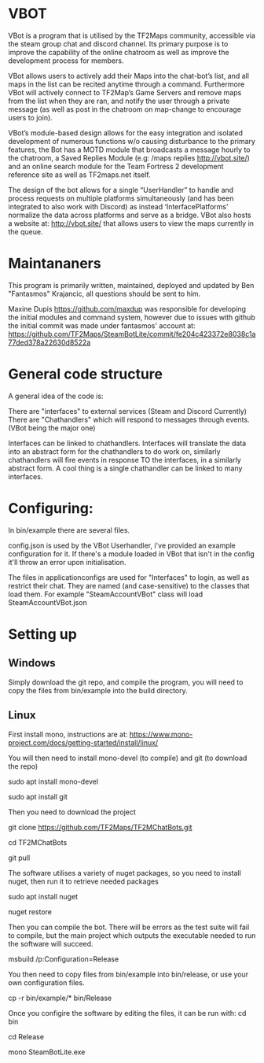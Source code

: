 # VBOT
VBot is a program that is utilised by the TF2Maps community, accessible via the steam group chat and discord channel. 
Its primary purpose is to improve the capability of the online chatroom as well as improve the development process for members. 

VBot allows users to actively add their Maps into the chat-bot’s list, and all maps in the list can be recited anytime through a command. Furthermore VBot will actively connect to TF2Map’s Game Servers and remove maps from the list when they are ran, and notify the user through a private message (as well as post in the chatroom on map-change to encourage users to join). 

VBot’s module-based design allows for the easy integration and isolated development of numerous functions w/o causing disturbance to the primary features, the Bot has a MOTD module that broadcasts a message hourly to the chatroom, a Saved Replies Module (e.g: /maps replies http://vbot.site/) and an online search module for the Team Fortress 2 development reference site as well as TF2maps.net itself.

The design of the bot allows for a single “UserHandler” to handle and process requests on multiple platforms simultaneously (and has been integrated to also work with Discord) as instead ‘InterfacePlatforms’ normalize the data across platforms and serve as a bridge. VBot also hosts a website at: http://vbot.site/ that allows users to view the maps currently in the queue. 

# Maintananers
This program is primarily written, maintained, deployed and updated by Ben "Fantasmos" Krajancic, all questions should be sent to him.

Maxine Dupis https://github.com/maxdup was responsible for developing the initial modules and command system, however due to issues with github the initial commit was made under fantasmos' account at: https://github.com/TF2Maps/SteamBotLite/commit/fe204c423372e8038c1a77ded378a22630d8522a 

# General code structure

A general idea of the code is: 

There are "interfaces" to external services (Steam and Discord Currently)
There are "Chathandlers" which will respond to messages through events. (VBot being the major one)

Interfaces can be linked to chathandlers. Interfaces will translate the data into an abstract form for the chathandlers to do work on, similarly chathandlers will fire events in response TO the interfaces, in a similarly abstract form.
A cool thing is a single chathandler can be linked to many interfaces. 

# Configuring:

In bin/example there are several files. 

config.json is used by the VBot Userhandler, i've provided an example configuration for it. If there's a module loaded in VBot that isn't in the config it'll throw an error upon initialisation.

The files in applicationconfigs are used for "Interfaces" to login, as well as restrict their chat. They are named (and case-sensitive) to the classes that load them. For example "SteamAccountVBot" class will load SteamAccountVBot.json

# Setting up 
## Windows
Simply download the git repo, and compile the program, you will need to copy the files from bin/example into the build directory.
## Linux
First install mono, instructions are at: https://www.mono-project.com/docs/getting-started/install/linux/

You will then need to install mono-devel (to compile) and git (to download the repo)

sudo apt install mono-devel

sudo apt install git

Then you need to download the project

git clone https://github.com/TF2Maps/TF2MChatBots.git

cd TF2MChatBots

git pull

The software utilises a variety of nuget packages, so you need to install nuget, then run it to retrieve needed packages

sudo apt install nuget 

nuget restore 

Then you can compile the bot. There will be errors as the test suite will fail to compile, but the main project which outputs the executable needed to run the software will succeed. 

msbuild /p:Configuration=Release

You then need to copy files from bin/example into bin/release, or use your own configuration files. 

cp -r bin/example/* bin/Release

Once you configire the software by editing the files, it can be run with:
cd bin

cd Release

mono SteamBotLite.exe

